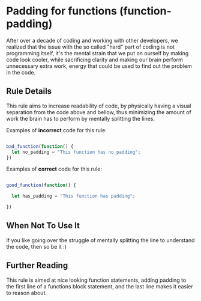 # Padding for functions (function-padding)

After over a decade of coding and working with other developers, we realized that the issue with the so called "hard" part of coding is not programming itself, it's the mental strain that we put on ourself by making code look cooler, while sacrificing clarity and making our brain perform unnecessary extra work, energy that could be used to find out the problem in the code.

## Rule Details

This rule aims to increase readability of code, by physically having a visual separation from the code above and bellow, thus minimizing the amount of work the brain has to perform by mentally splitting the lines.

Examples of **incorrect** code for this rule:

```js

bad_function(function() {
  let no_padding = "This function has no padding";
})

```

Examples of **correct** code for this rule:

```js

good_function(function() {

  let has_padding = "This function has padding";

})

```

## When Not To Use It

If you like going over the struggle of mentally splitting the line to understand the code, then so be it :)

## Further Reading

This rule is aimed at nice looking function statements, adding padding to the first line of a functions block statement, and the last line makes it easier to reason about.
